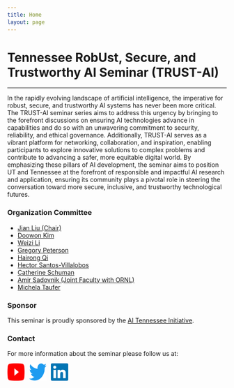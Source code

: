 ```yaml
---
title: Home
layout: page
---
```


# Tennessee RobUst, Secure, and Trustworthy AI Seminar (TRUST-AI)

<!-- <div style="display: flex; justify-content: space-between; align-items: center;">
    <div style="flex: 1; padding: 10px; text-align: center;">
        <div style="width: 50%; margin: auto;">
            <img src="./images/trustai.png" alt="TRUST-AI Logo" style="width: 100%; border-radius: 50%;">
            <p style="text-align: center;">TRUST-AI Logo</p>
        </div>
    </div>
    <div style="flex: 1; padding: 10px;">
        {% include figure.html img="utk.webp" alt="UTK logo"  width="50%" %}
        <p style="text-align: center;">The University of Tennessee</p>
    </div>
</div> -->

---

<!-- ### Seminar Overview -->

In the rapidly evolving landscape of artificial intelligence, the imperative for robust, secure, and trustworthy AI systems has never been more critical. The TRUST-AI seminar series aims to address this urgency by bringing to the forefront discussions on ensuring AI technologies advance in capabilities and do so with an unwavering commitment to security, reliability, and ethical governance. Additionally, TRUST-AI serves as a vibrant platform for networking, collaboration, and inspiration, enabling participants to explore innovative solutions to complex problems and contribute to advancing a safer, more equitable digital world. By emphasizing these pillars of AI development, the seminar aims to position UT and Tennessee at the forefront of responsible and impactful AI research and application, ensuring its community plays a pivotal role in steering the conversation toward more secure, inclusive, and trustworthy technological futures.

<!-- ### Speakers -->

<!-- 
<div style="display: flex; flex-direction: column; gap: 20px;">
    <div style="display: flex; align-items: center; gap: 10px;">
        <img src="./images/gong.jpeg" alt="Neil Gong" style="width: 160px; height: 160px; border-radius: 50%;">
        <div>
            <strong>Neil Gong</strong><br>
            Associate Professor, Duke University
        </div>
    </div>
    <div style="display: flex; align-items: center; gap: 10px;">
        <img src="./images/mi.jpeg" alt="Mi Zhang" style="width: 160px; height: 160px; border-radius: 50%;">
        <div>
            <strong>Mi Zhang</strong><br>
            Associate Professor, The Ohio State University
        </div>
    </div>
    <div style="display: flex; align-items: center; gap: 10px;">
        <img src="./images/tudor.jpeg" alt="Tudor Dumitras" style="width: 160px; height: 160px; border-radius: 50%;">
        <div>
            <strong>Tudor Dumitras</strong><br>
            Associate Professor, University of Maryland
        </div>
    </div>
</div> -->



### Organization Committee

- [Jian Liu (Chair)](https://web.eecs.utk.edu/~jliu/)
- [Doowon Kim](https://doowon.github.io/)
- [Weizi Li](https://weizi-li.github.io/)
- [Gregory Peterson](https://web.eecs.utk.edu/~gdp/)
- [Hairong Qi](https://aicip.github.io/)
- [Hector Santos-Villalobos](https://www.eecs.utk.edu/people/hector-santos-villalobos/)
- [Catherine Schuman](https://catherineschuman.com/)
- [Amir Sadovnik (Joint Faculty with ORNL)](https://www.ornl.gov/staff-profile/amir-sadovnik)
- [Michela Taufer](https://globalcomputing.group/)


### Sponsor

This seminar is proudly sponsored by the [AI Tennessee Initiative](https://research.utk.edu/oried/research-innovation-initiatives/ai-tennessee-initiative/).


### Contact

For more information about the seminar please follow us at:
<div style="display: flex; gap: 10px;">
    <a href="https://www.youtube.com/channel/UCaZx8BUCa2M_orwYAuXacRg" target="_blank">
        <img src="./images/youtube.png" alt="YouTube" style="width: 40px; height: 40px;">
    </a>
    <a href="https://x.com/trustaiseminar" target="_blank">
        <img src="./images/twitter.png" alt="Twitter" style="width: 40px; height: 40px;">
    </a>
    <a href="https://www.linkedin.com/in/trustai-seminar/" target="_blank">
        <img src="./images/linkedin.png" alt="LinkedIn" style="width: 40px; height: 40px;">
    </a>
</div>

<!-- 
{% include toc.html %}

------

{% include template/credits.html %} -->

